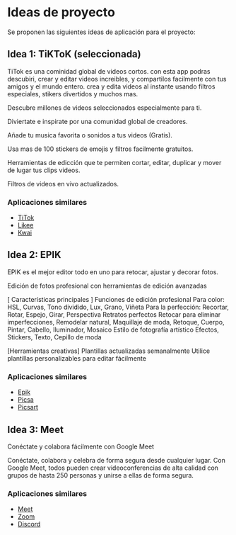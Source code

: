 # Ideas de proyecto

Se proponen las siguientes ideas de aplicación para el proyecto:

## Idea 1: TiKToK (seleccionada)


TiTok es una cominidad global de videos cortos. con esta app podras descubiri, crear y editar videos increibles, y compartilos facilmente con tus amigos y el mundo entero. crea y edita videos al instante usando filtros especiales, stikers divertidos y muchos mas. 

Descubre millones de videos seleccionados especialmente para ti. 

Diviertate e inspirate por una comunidad global de creadores. 

Añade tu musica favorita o sonidos a tus videos (Gratis).

Usa mas de 100 stickers de emojis y filtros facilmente gratuitos. 

Herramientas de edicción que te permiten cortar, editar, duplicar y mover de lugar tus clips videos. 

Filtros de videos en vivo actualizados.

### Aplicaciones similares

- [TiTok](https://play.google.com/store/apps/details?id=com.zhiliaoapp.musically&hl=es_CO&gl=US)
- [Likee](https://play.google.com/store/apps/details?id=video.like&hl=es_CO&gl=US)
- [Kwai](https://play.google.com/store/apps/details?id=com.kwai.video&hl=es_CO&gl=US)

## Idea 2: EPIK

EPIK es el mejor editor todo en uno para retocar, ajustar y decorar fotos.

Edición de fotos profesional con herramientas de edición avanzadas

[ Características principales ]
Funciones de edición profesional
Para color: HSL, Curvas, Tono dividido, Lux, Grano, Viñeta
Para la perfección: Recortar, Rotar, Espejo, Girar, Perspectiva Retratos perfectos
Retocar para eliminar imperfecciones, Remodelar natural, Maquillaje de moda, Retoque, Cuerpo, Pintar, Cabello, Iluminador, 
Mosaico Estilo de fotografía artístico
Efectos, Stickers, Texto, Cepillo de moda

[Herramientas creativas]
Plantillas actualizadas semanalmente
Utilice plantillas personalizables para editar fácilmente

### Aplicaciones similares

- [Epik](https://play.google.com/store/apps/details?id=com.snowcorp.epik&hl=es_CO&gl=US)
- [Picsa](https://play.google.com/store/apps/details?id=com.lyrebirdstudio.montagenscolagem&hl=es_CO&gl=US)
- [Picsart](https://play.google.com/store/apps/details?id=com.picsart.studio&hl=es_CO&gl=US)

## Idea 3: Meet 

Conéctate y colabora fácilmente con Google Meet

Conéctate, colabora y celebra de forma segura desde cualquier lugar. Con Google Meet, todos pueden crear videoconferencias de alta calidad con grupos de hasta 250 personas y unirse a ellas de forma segura.

### Aplicaciones similares

- [Meet](https://play.google.com/store/apps/details?id=com.google.android.apps.meetings&hl=es_CO&gl=US)
- [Zoom](https://play.google.com/store/apps/details?id=us.zoom.videomeetings&hl=es_419&gl=US)
- [Discord](https://play.google.com/store/apps/details?id=com.discord&hl=es_CO&gl=US)
